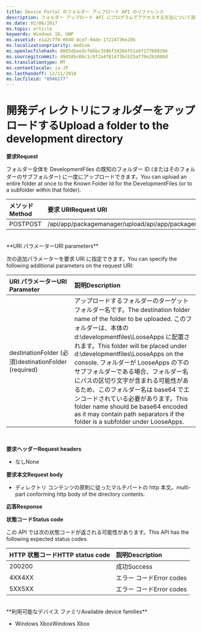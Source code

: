 ```yaml
---
title: Device Portal のフォルダー アップロード API のリファレンス
description: フォルダー アップロード API にプログラムでアクセスする方法について説明します。
ms.date: 02/08/2017
ms.topic: article
keywords: Windows 10, UWP
ms.assetid: e1a2c7f0-0040-4ce7-94de-17224736e20b
ms.localizationpriority: medium
ms.openlocfilehash: 0805dbeedcf66bc3596f3d284f51e8f177608396
ms.sourcegitcommit: 49d58bc66c1c9f2a4f81473bcb25af79e2b1088d
ms.translationtype: MT
ms.contentlocale: ja-JP
ms.lasthandoff: 12/11/2018
ms.locfileid: "8946177"
---
```

# <a name="upload-a-folder-to-the-development-directory"></a><span data-ttu-id="67bf9-104">開発ディレクトリにフォルダーをアップロードする</span><span class="sxs-lookup"><span data-stu-id="67bf9-104">Upload a folder to the development directory</span></span>

**<span data-ttu-id="67bf9-105">要求</span><span class="sxs-lookup"><span data-stu-id="67bf9-105">Request</span></span>**

<span data-ttu-id="67bf9-106">フォルダー全体を DevelopmentFiles の既知のフォルダー ID (またはそのフォルダーのサブフォルダー) に一度にアップロードできます。</span><span class="sxs-lookup"><span data-stu-id="67bf9-106">You can upload an entire folder at once to the Known Folder Id for the DevelopmentFiles (or to a subfolder within that folder).</span></span>

<span data-ttu-id="67bf9-107">メソッド</span><span class="sxs-lookup"><span data-stu-id="67bf9-107">Method</span></span>      | <span data-ttu-id="67bf9-108">要求 URI</span><span class="sxs-lookup"><span data-stu-id="67bf9-108">Request URI</span></span>
:------     | :------
<span data-ttu-id="67bf9-109">POST</span><span class="sxs-lookup"><span data-stu-id="67bf9-109">POST</span></span> | <span data-ttu-id="67bf9-110">/api/app/packagemanager/upload</span><span class="sxs-lookup"><span data-stu-id="67bf9-110">/api/app/packagemanager/upload</span></span> 
<br />
**<span data-ttu-id="67bf9-111">URI パラメーター</span><span class="sxs-lookup"><span data-stu-id="67bf9-111">URI parameters</span></span>**

<span data-ttu-id="67bf9-112">次の追加パラメーターを要求 URI に指定できます。</span><span class="sxs-lookup"><span data-stu-id="67bf9-112">You can specify the following additional parameters on the request URI:</span></span>

<span data-ttu-id="67bf9-113">URI パラメーター</span><span class="sxs-lookup"><span data-stu-id="67bf9-113">URI Parameter</span></span>      | <span data-ttu-id="67bf9-114">説明</span><span class="sxs-lookup"><span data-stu-id="67bf9-114">Description</span></span>
:------     | :-----
<span data-ttu-id="67bf9-115">destinationFolder (必須)</span><span class="sxs-lookup"><span data-stu-id="67bf9-115">destinationFolder  (required)</span></span> | <span data-ttu-id="67bf9-116">アップロードするフォルダーのターゲット フォルダー名です。</span><span class="sxs-lookup"><span data-stu-id="67bf9-116">The destination folder name of the folder to be uploaded.</span></span> <span data-ttu-id="67bf9-117">このフォルダーは、本体の d:\developmentfiles\LooseApps に配置されます。</span><span class="sxs-lookup"><span data-stu-id="67bf9-117">This folder will be placed under d:\developmentfiles\LooseApps on the console.</span></span> <span data-ttu-id="67bf9-118">フォルダーが LooseApps の下のサブフォルダーである場合、フォルダー名にパスの区切り文字が含まれる可能性があるため、このフォルダー名は base64 でエンコードされている必要があります。</span><span class="sxs-lookup"><span data-stu-id="67bf9-118">This folder name should be base64 encoded as it may contain path separators if the folder is a subfolder under LooseApps.</span></span>
<br />

**<span data-ttu-id="67bf9-119">要求ヘッダー</span><span class="sxs-lookup"><span data-stu-id="67bf9-119">Request headers</span></span>**

- <span data-ttu-id="67bf9-120">なし</span><span class="sxs-lookup"><span data-stu-id="67bf9-120">None</span></span>

**<span data-ttu-id="67bf9-121">要求本文</span><span class="sxs-lookup"><span data-stu-id="67bf9-121">Request body</span></span>**

- <span data-ttu-id="67bf9-122">ディレクトリ コンテンツの原則に従ったマルチパートの http 本文。</span><span class="sxs-lookup"><span data-stu-id="67bf9-122">multi-part conforming http body of the directory contents.</span></span>

**<span data-ttu-id="67bf9-123">応答</span><span class="sxs-lookup"><span data-stu-id="67bf9-123">Response</span></span>**

**<span data-ttu-id="67bf9-124">状態コード</span><span class="sxs-lookup"><span data-stu-id="67bf9-124">Status code</span></span>**

<span data-ttu-id="67bf9-125">この API では次の状態コードが返される可能性があります。</span><span class="sxs-lookup"><span data-stu-id="67bf9-125">This API has the following expected status codes.</span></span>

<span data-ttu-id="67bf9-126">HTTP 状態コード</span><span class="sxs-lookup"><span data-stu-id="67bf9-126">HTTP status code</span></span>      | <span data-ttu-id="67bf9-127">説明</span><span class="sxs-lookup"><span data-stu-id="67bf9-127">Description</span></span>
:------     | :-----
<span data-ttu-id="67bf9-128">200</span><span class="sxs-lookup"><span data-stu-id="67bf9-128">200</span></span> | <span data-ttu-id="67bf9-129">成功</span><span class="sxs-lookup"><span data-stu-id="67bf9-129">Success</span></span>
<span data-ttu-id="67bf9-130">4XX</span><span class="sxs-lookup"><span data-stu-id="67bf9-130">4XX</span></span> | <span data-ttu-id="67bf9-131">エラー コード</span><span class="sxs-lookup"><span data-stu-id="67bf9-131">Error codes</span></span>
<span data-ttu-id="67bf9-132">5XX</span><span class="sxs-lookup"><span data-stu-id="67bf9-132">5XX</span></span> | <span data-ttu-id="67bf9-133">エラー コード</span><span class="sxs-lookup"><span data-stu-id="67bf9-133">Error codes</span></span>
<br />
**<span data-ttu-id="67bf9-134">利用可能なデバイス ファミリ</span><span class="sxs-lookup"><span data-stu-id="67bf9-134">Available device families</span></span>**

* <span data-ttu-id="67bf9-135">Windows Xbox</span><span class="sxs-lookup"><span data-stu-id="67bf9-135">Windows Xbox</span></span>


